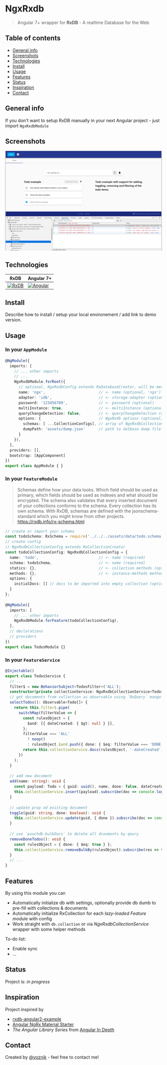 # NgxRxdb

> Angular 7+ wrapper for **RxDB** - A realtime Database for the Web

## Table of contents

* [General info](#general-info)
* [Screenshots](#screenshots)
* [Technologies](#technologies)
* [Install](#install)
* [Usage](#usage)
* [Features](#features)
* [Status](#status)
* [Inspiration](#inspiration)
* [Contact](#contact)

## General info

If you don't want to setup RxDB manually in your next Angular project - just import `NgxRxdbModule`

## Screenshots

![Example screenshot](./src/assets/screenshot.png)

## Technologies

| RxDB |Angular 7+|
|------|------|
|[![RxDB](https://cdn.rawgit.com/pubkey/rxdb/ba7c9b80/docs/files/logo/logo_text.svg)](https://rxdb.info/)|[![Angular](https://angular.io/assets/images/logos/angular/angular.svg )](https://angular.io/)|

## Install

Describe how to install / setup your local environement / add link to demo version.

## Usage

### In your `AppModule`

```typescript
@NgModule({
  imports: [
    // ... other imports
    // ...
    NgxRxdbModule.forRoot({
      // optional, NgxRxdbConfig extends RxDatabaseCreator, will be merged with default config
      name: 'ngx',                        // <- name (optional, 'ngx')
      adapter: 'idb',                     // <- storage-adapter (optional, default: 'idb')
      password: '123456789',              // <- password (optional)
      multiInstance: true,                // <- multiInstance (optional, default: true)
      queryChangeDetection: false,        // <- queryChangeDetection (optional, default: false)
      options: {                          // NgxRxdb options (optional)
        schemas: [ ...CollectionConfigs], // array of NgxRxdbCollectionConfig (optional)
        dumpPath: 'assets/dump.json'      // path to datbase dump file (optional)
      }
    }),
  ],
  providers: [],
  bootstrap: [AppComponent]
})
export class AppModule { }
```

### In your `FeatureModule`

>Schemas define how your data looks. Which field should be used as primary, which fields should be used as indexes and what should be encrypted. The schema also validates that every inserted document of your collections conforms to the schema. Every collection has its own schema. With RxDB, schemas are defined with the jsonschema-standard which you might know from other projects.
> https://rxdb.info/rx-schema.html

```typescript
// create or import your schema
const todoSchema: RxSchema = require('../../../assets/data/todo.schema.json');
// create config
// NgxRxdbCollectionConfig extends RxCollectionCreator
const todoCollectionConfig: NgxRxdbCollectionConfig = {
  name: 'todo',                           // <- name (required)
  schema: todoSchema,                     // <- name (required)
  statics: {},                            // <- collection methods (optional)
  methods: {},                            // <- instance-methods methods (optional)
  options: {
    initialDocs: [] // docs to be imported into empty collection (optional)
  }
};

@NgModule({
  imports: [
    // ... other imports
    NgxRxdbModule.forFeature(todoCollectionConfig),
  ],
  // declarations
  // providers
})
export class TodosModule {}
```

### In your `FeatureService`

```typescript
@Injectable()
export class TodosService {
  // ...
  filter$ = new BehaviorSubject<TodosFilter>('ALL');
  constructor(private collectionService: NgxRxdbCollectionService<Todo>) {}
  // get documents from collection as observable using `RxQuery` mango-queries
  selectTodos(): Observable<Todo[]> {
    return this.filter$.pipe(
      switchMap(filterValue => {
        const rulesObject = {
          $and: [{ dateCreated: { $gt: null } }],
        };
        filterValue === 'ALL'
          ? noop()
          : rulesObject.$and.push({ done: { $eq: filterValue === 'DONE' } });
        return this.collectionService.docs(rulesObject, '-dateCreated');
      })
    );
  }

  // add new document
  add(name: string): void {
    const payload: Todo = { guid: uuid(), name, done: false, dateCreated: Date.now() };
    this.collectionService.insert(payload).subscribe(doc => console.log(doc));
  }

  // update prop od existing document
  toggle(guid: string, done: boolean): void {
    this.collectionService.update(guid, { done }).subscribe(doc => console.log(doc));
  }

  // use `pouchdb.bulkDocs` to delete all dcouments by qeury
  removeDoneTodos(): void {
    const rulesObject = { done: { $eq: true } };
    this.collectionService.removeBulkBy(rulesObject).subscribe(res => this.changeFilter('ALL'));
  }
  // ...
}
```

## Features

By using this module you can

* Automatically initialize db with settings, optionally provide db dumb to pre-fill with collections & documents
* Automatically initialize RxCollection for each _lazy-loaded Feature module_ with config
* Work straight with `db.collection` or via _NgxRxdbCollectionService_ wrapper with some helper methods

To-do list:

* Enable sync
* ...

## Status

Project is: _in progress_

## Inspiration

Project inspired by

* [rxdb-angular2-example](https://github.com/pubkey/rxdb/blob/master/examples/angular2/README.md#rxdb-angular2-example)
* [Angular NgRx Material Starter](https://tomastrajan.github.io/angular-ngrx-material-starter#/examples/todos)
* _The Angular Library Series_ from [Angular In Depth](https://blog.angularindepth.com/)

## Contact

Created by [@voznik](https://github.com/voznik) - feel free to contact me!
